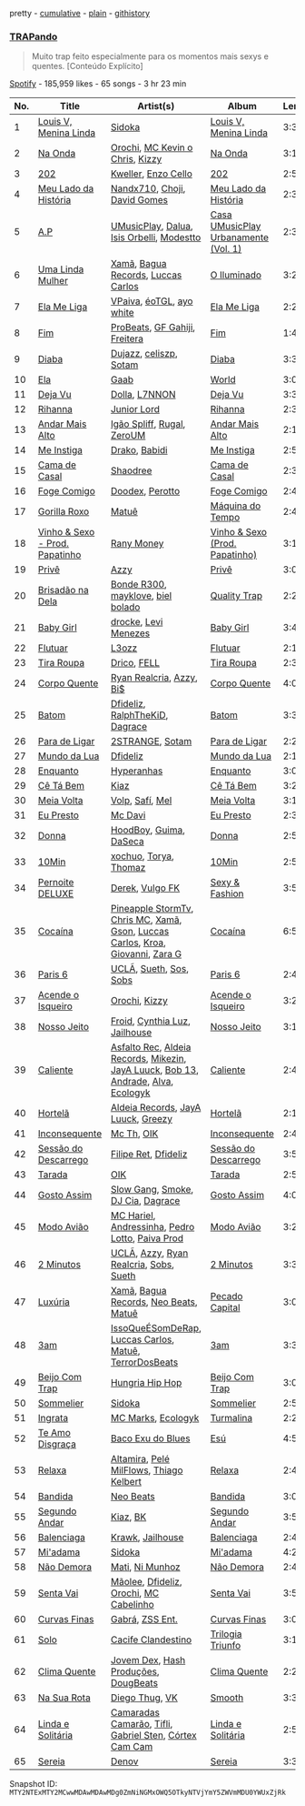 pretty - [cumulative](/playlists/cumulative/37i9dQZF1DX6PsvyweoPP8.md) - [plain](/playlists/plain/37i9dQZF1DX6PsvyweoPP8) - [githistory](https://github.githistory.xyz/mackorone/spotify-playlist-archive/blob/main/playlists/plain/37i9dQZF1DX6PsvyweoPP8)

### [TRAPando](https://open.spotify.com/playlist/37i9dQZF1DX6PsvyweoPP8)

> Muito trap feito especialmente para os momentos mais sexys e quentes\. \[Conteúdo Explícito\]

[Spotify](https://open.spotify.com/user/spotify) - 185,959 likes - 65 songs - 3 hr 23 min

| No. | Title | Artist(s) | Album | Length |
|---|---|---|---|---|
| 1 | [Louis V, Menina Linda](https://open.spotify.com/track/5NunX2CvtMyvZHdV1CPZsJ) | [Sidoka](https://open.spotify.com/artist/7EyzyrMNgqiK8bMrbkOT9l) | [Louis V, Menina Linda](https://open.spotify.com/album/5eaGuSnryGzU9Z6qg2pXxP) | 3:35 |
| 2 | [Na Onda](https://open.spotify.com/track/0yNT55PxVoLMHb75JaF2s0) | [Orochi](https://open.spotify.com/artist/3rfM2cGqF6DB0kUyytMkXx), [MC Kevin o Chris](https://open.spotify.com/artist/2UMj7NCbuqy1yUZmiSYGjJ), [Kizzy](https://open.spotify.com/artist/2NMYOlZHIEsSq7pp5jBjic) | [Na Onda](https://open.spotify.com/album/3Vj7xdxkZg832MNCRvongO) | 3:19 |
| 3 | [202](https://open.spotify.com/track/3imzmQM2DPPVBLMiBBexRL) | [Kweller](https://open.spotify.com/artist/4W4NkfM4A1sX2S2bfYlV07), [Enzo Cello](https://open.spotify.com/artist/5d6V3NZSeR7XZmEkf8inaU) | [202](https://open.spotify.com/album/5F5QjUVSgXHrXj7xbhSRW6) | 2:50 |
| 4 | [Meu Lado da História](https://open.spotify.com/track/08LiZsFrLkWYtd20jeqWLh) | [Nandx710](https://open.spotify.com/artist/6Kk3DH8cxWFrTq9ajqck22), [Choji](https://open.spotify.com/artist/2gx1zKYcIAUboisufcHkjB), [David Gomes](https://open.spotify.com/artist/16hlg6k7mG0fnOOWxVBmuV) | [Meu Lado da História](https://open.spotify.com/album/5mWCIurXAUfxn3e0K9WX4T) | 2:31 |
| 5 | [A.P](https://open.spotify.com/track/1BRrmSdjTjHgCMSGtIT0Za) | [UMusicPlay](https://open.spotify.com/artist/49rYuhLNSc8WNdIw5CV0kT), [Dalua](https://open.spotify.com/artist/7awGveT87ZP4UoZxuv0zym), [Isis Orbelli](https://open.spotify.com/artist/4rflqymMDgNe10ldH5lGCY), [Modestto](https://open.spotify.com/artist/4foTKCq94d6Krz1soMJgGd) | [Casa UMusicPlay Urbanamente \(Vol\. 1\)](https://open.spotify.com/album/0x0sbTpKTN1xLfkKot5iSR) | 2:30 |
| 6 | [Uma Linda Mulher](https://open.spotify.com/track/1XqWGzOdE6Q6FgFwAg0t9R) | [Xamã](https://open.spotify.com/artist/5YwzDz4RJfTiMHS4tdR5Lf), [Bagua Records](https://open.spotify.com/artist/2450WxbFxHjnttFAv31zGk), [Luccas Carlos](https://open.spotify.com/artist/1oRt8rRvE2ll1GA74is23o) | [O Iluminado](https://open.spotify.com/album/0e2bs8KEArBtFeMYoqBYKP) | 3:28 |
| 7 | [Ela Me Liga](https://open.spotify.com/track/5iOFcEjr6SdsHk55KrRzgD) | [VPaiva](https://open.spotify.com/artist/7c5SVMouNYWWVXxp8kmqt9), [éoTGL](https://open.spotify.com/artist/5h32OOrRYLBSUfE7COLjfx), [ayo white](https://open.spotify.com/artist/4QqroK2g4AEB3FEnSjutjU) | [Ela Me Liga](https://open.spotify.com/album/22MlfL4ufJwxNAMN84GBYt) | 2:28 |
| 8 | [Fim](https://open.spotify.com/track/1dG2h6cvRGzFPnypA4DDGK) | [ProBeats](https://open.spotify.com/artist/590XVk6EtJK8V6G8S3ByVP), [GF Gahiji](https://open.spotify.com/artist/3hOtF6DHkFYMUyamsJHJoP), [Freitera](https://open.spotify.com/artist/65nnKJaJx9MgbknLvQ6QHW) | [Fim](https://open.spotify.com/album/7gua9NskGvji2pRWFjSbk1) | 1:43 |
| 9 | [Diaba](https://open.spotify.com/track/2pB7B2h6onWgWIfs1M7Q9Y) | [Dujazz](https://open.spotify.com/artist/0RclCtbyB3MrnPJzTwuZ5X), [celiszp](https://open.spotify.com/artist/29GPMUOoSNjZSwMh7YZvmI), [Sotam](https://open.spotify.com/artist/0xKbHuoAoxvPu5uGax4d9l) | [Diaba](https://open.spotify.com/album/2iXy7A5rSBqTbMToGiWb5i) | 3:36 |
| 10 | [Ela](https://open.spotify.com/track/19A90nikDUdfC8DLPSmrPD) | [Gaab](https://open.spotify.com/artist/2iK1rsbYstkSVn57M4s8ut) | [World](https://open.spotify.com/album/5bmAakNQkQTopPnicgwWGf) | 3:04 |
| 11 | [Deja Vu](https://open.spotify.com/track/5zdbfjCVtrAUwWeNFsE54s) | [Dolla](https://open.spotify.com/artist/1lzCig630ASEZm9vI4COE3), [L7NNON](https://open.spotify.com/artist/0JjPiLQNgAFaEkwoy56B1C) | [Deja Vu](https://open.spotify.com/album/1ZajUXNUXJDN3mhfheC2WB) | 3:33 |
| 12 | [Rihanna](https://open.spotify.com/track/2OmSPqvPsPK5m5X6UByh5S) | [Junior Lord](https://open.spotify.com/artist/6rFkZxhheU9l1nODgZm4SP) | [Rihanna](https://open.spotify.com/album/6DoJq2RqQevgGMkpAFuPtw) | 2:39 |
| 13 | [Andar Mais Alto](https://open.spotify.com/track/1xXARLOEv8vgkRhPsarK8Q) | [Igão Spliff](https://open.spotify.com/artist/5JK0D8vobAenISPqlnWa2A), [Rugal](https://open.spotify.com/artist/2rI145bvCczreyC9mvk9hy), [ZeroUM](https://open.spotify.com/artist/6iMqvz6RouFq1o4IHJ7HVy) | [Andar Mais Alto](https://open.spotify.com/album/29zijHe0AMBIQDEQGS7vMS) | 2:11 |
| 14 | [Me Instiga](https://open.spotify.com/track/3H5qb1CmqO3vkPUkXqsQ94) | [Drako](https://open.spotify.com/artist/0t8ncMSqGZOIly3U2hlbMp), [Babidi](https://open.spotify.com/artist/1S2Wiv7Swqnnvp1ktoWaul) | [Me Instiga](https://open.spotify.com/album/0wMoKAzDe3iG78TeoKuTHJ) | 2:57 |
| 15 | [Cama de Casal](https://open.spotify.com/track/5go9195UBHYNa0ZTIQ7igl) | [Shaodree](https://open.spotify.com/artist/4NOi6526Zq6dqCMXaEN0EW) | [Cama de Casal](https://open.spotify.com/album/3leEReFOrdr0SW7krfynlY) | 2:34 |
| 16 | [Foge Comigo](https://open.spotify.com/track/3jhkAmFUVIA0MuRAaE1gLO) | [Doodex](https://open.spotify.com/artist/0mosiC3wRtekSkMSEuKcSz), [Perotto](https://open.spotify.com/artist/1dVJwFlVYjciAKZF2BqTWx) | [Foge Comigo](https://open.spotify.com/album/33wOP9OMTbFxS2VC7cd2e4) | 2:41 |
| 17 | [Gorilla Roxo](https://open.spotify.com/track/0bV0LtjtZH76gD0ujPYS3n) | [Matuê](https://open.spotify.com/artist/5nP8x4uEFjAAmDzwOEc9b8) | [Máquina do Tempo](https://open.spotify.com/album/6ehm0SMBBoSxH8oSrFXre6) | 2:45 |
| 18 | [Vinho & Sexo \- Prod\. Papatinho](https://open.spotify.com/track/0Lou5GSyISEjhtmbCgKGVI) | [Rany Money](https://open.spotify.com/artist/44P449nprZUercBnuts1o0) | [Vinho & Sexo \(Prod\. Papatinho\)](https://open.spotify.com/album/0ruRPIoTVV03Iaj3qxiaTs) | 3:16 |
| 19 | [Privê](https://open.spotify.com/track/6LfJUcB0FC4Oocufnfz3Ce) | [Azzy](https://open.spotify.com/artist/1uf8uSErmKc3JVtmjVBZ83) | [Privê](https://open.spotify.com/album/17EHgYliwwIYmr9XtsigrO) | 3:06 |
| 20 | [Brisadão na Dela](https://open.spotify.com/track/3rK0R9VCnQNX1BVesW2Csp) | [Bonde R300](https://open.spotify.com/artist/5rhznZjKfSxtKVqB0JZtpC), [mayklove](https://open.spotify.com/artist/3ViPtN67C4po5HoqLgJy9m), [biel bolado](https://open.spotify.com/artist/1FzYgKqku5kSPqyGawSbQr) | [Quality Trap](https://open.spotify.com/album/1mqnhHVJyQKN2NV7f2Xf36) | 2:24 |
| 21 | [Baby Girl](https://open.spotify.com/track/1QtxuHsQEJVdudwdubcMns) | [drocke](https://open.spotify.com/artist/2Vxj17qIRPH1Q6e7M1Sj8a), [Levi Menezes](https://open.spotify.com/artist/4m1Mj4V2sNYg5vmEzff8ti) | [Baby Girl](https://open.spotify.com/album/55sAyVRP8wgp4YWsETCkeB) | 3:46 |
| 22 | [Flutuar](https://open.spotify.com/track/53vCPvYsEtpvtVYKwuBetB) | [L3ozz](https://open.spotify.com/artist/2re8PPjIT5xydo7CAYQb02) | [Flutuar](https://open.spotify.com/album/1wzPVlNkLaSd2BHYCShNlv) | 2:12 |
| 23 | [Tira Roupa](https://open.spotify.com/track/0woJpVZkFHMhJNdJ0OupYP) | [Drico](https://open.spotify.com/artist/4HuB4OBwZum6PbkaAtt5Bj), [FELL](https://open.spotify.com/artist/0tiAA1lSHnRZapINp4gMBB) | [Tira Roupa](https://open.spotify.com/album/2HJD8etGTwHDBLC1fbK7Nz) | 2:32 |
| 24 | [Corpo Quente](https://open.spotify.com/track/6RRVJ39Nu1GfiWhxBvixMg) | [Ryan Realcria](https://open.spotify.com/artist/24km46riM1Ch9H1eNDQcuX), [Azzy](https://open.spotify.com/artist/1uf8uSErmKc3JVtmjVBZ83), [Bi$](https://open.spotify.com/artist/3PLe9jQKKCodC1Q6kB5MdA) | [Corpo Quente](https://open.spotify.com/album/5kRUXL80sJ8ToO1YqbruoN) | 4:00 |
| 25 | [Batom](https://open.spotify.com/track/5X1p2CarWqiYsur43hpKMD) | [Dfideliz](https://open.spotify.com/artist/0oNOkdVXXFaWC9tPb7Ol10), [RalphTheKiD](https://open.spotify.com/artist/6Hmszyqw2GWY3X0yt0k1lw), [Dagrace](https://open.spotify.com/artist/5RWAfDPfPQklvfe40tNxWT) | [Batom](https://open.spotify.com/album/56Zhvpb2xP2PxRuXqYz0DM) | 3:31 |
| 26 | [Para de Ligar](https://open.spotify.com/track/0sagsQum16aTT2BF0DAE5z) | [2STRANGE](https://open.spotify.com/artist/7mnsTGmApJRfHFs1ymmBIi), [Sotam](https://open.spotify.com/artist/0xKbHuoAoxvPu5uGax4d9l) | [Para de Ligar](https://open.spotify.com/album/4scHAn2nTmSt9B6FobwiHQ) | 2:20 |
| 27 | [Mundo da Lua](https://open.spotify.com/track/19LPmQKg4LKTla6L9PJQZ4) | [Dfideliz](https://open.spotify.com/artist/0oNOkdVXXFaWC9tPb7Ol10) | [Mundo da Lua](https://open.spotify.com/album/4ior3XRih7w1vUSIgXuJfa) | 2:14 |
| 28 | [Enquanto](https://open.spotify.com/track/2utvil6oMSQHMfX3Z6eEED) | [Hyperanhas](https://open.spotify.com/artist/7oNGVWHSEpvIGJpNDtgudz) | [Enquanto](https://open.spotify.com/album/2WhQ5e5IxfkUSEWCIjZz2w) | 3:03 |
| 29 | [Cê Tá Bem](https://open.spotify.com/track/0LdNETSAKTnzZ64JoOSMiv) | [Kiaz](https://open.spotify.com/artist/6Ae0wz09vBFYZXJ2bJAKUl) | [Cê Tá Bem](https://open.spotify.com/album/6I7wRp9Ic9oVpYNvRIS4A8) | 3:20 |
| 30 | [Meia Volta](https://open.spotify.com/track/64HflZuvYHg5rYzVmSbjGu) | [Volp](https://open.spotify.com/artist/6fFgNVTo4bxMf2eswaar7Z), [Safí](https://open.spotify.com/artist/1LcbV2SKedrIQ9SNxm0Ww0), [Mel](https://open.spotify.com/artist/5a5NeXda5Km8VQLSJQIa94) | [Meia Volta](https://open.spotify.com/album/0RNzuKlwKrZvU7xwPgEgGP) | 3:14 |
| 31 | [Eu Presto](https://open.spotify.com/track/2yyG2gtYGsRbkH6BN816ep) | [Mc Davi](https://open.spotify.com/artist/1cYhx7ZOhYoVmnDPb9KMwo) | [Eu Presto](https://open.spotify.com/album/0NQrQxJXvtaL7goJG29Z3I) | 2:32 |
| 32 | [Donna](https://open.spotify.com/track/067KY7gyzPgB2dEOhqlqhT) | [HoodBoy](https://open.spotify.com/artist/0ENK73asIFACBdANsrvSoG), [Guima](https://open.spotify.com/artist/1izfQ33KYdX2ObYH1vq1v1), [DaSeca](https://open.spotify.com/artist/0PkEzIQnkKxgZYzXNoY8aJ) | [Donna](https://open.spotify.com/album/4DrdUrDSHBVUIYPQdfI69r) | 2:55 |
| 33 | [10Min](https://open.spotify.com/track/4o7Eankd4tED31C2Bkw3U3) | [xochuo](https://open.spotify.com/artist/7uDHqQfRR5spZgZWfj286P), [Torya](https://open.spotify.com/artist/1WWepZwmNRqvNIOpLyX8dh), [Thomaz](https://open.spotify.com/artist/2Y9JJi5tsqEFAzr1NY9Mag) | [10Min](https://open.spotify.com/album/3kqgJR1MqCuziuY65f5XaK) | 2:52 |
| 34 | [Pernoite DELUXE](https://open.spotify.com/track/7ExR6Maj8uVDweUSsugl6W) | [Derek](https://open.spotify.com/artist/4Y0VwRwAOyJutxoVpPX4td), [Vulgo FK](https://open.spotify.com/artist/27azwwkxutWL1BWMkgNIh0) | [Sexy & Fashion](https://open.spotify.com/album/4br1MOVgeeqLb8nHB5lEWx) | 3:52 |
| 35 | [Cocaína](https://open.spotify.com/track/64idia5DEqsgb4z1sSP68t) | [Pineapple StormTv](https://open.spotify.com/artist/09U6hmCerKcIJrixubiBjm), [Chris MC](https://open.spotify.com/artist/0obu7Om4zu9ahul5DI4JtY), [Xamã](https://open.spotify.com/artist/5YwzDz4RJfTiMHS4tdR5Lf), [Gson](https://open.spotify.com/artist/3ZX3GNavFr3n4huFSye5yH), [Luccas Carlos](https://open.spotify.com/artist/5WFFFHVqeVk5tLuYh2KjQy), [Kroa](https://open.spotify.com/artist/2cBkZING16JqKkEN7KEDBC), [Giovanni](https://open.spotify.com/artist/5Arftegd4g73yPkaSZQExk), [Zara G](https://open.spotify.com/artist/5nlVs8rU4GxZczm2pk4EPX) | [Cocaína](https://open.spotify.com/album/5PcDvKKs4rbvbZIupawNon) | 6:51 |
| 36 | [Paris 6](https://open.spotify.com/track/6YNF9sgteqvAVzglcs0p9k) | [UCLÃ](https://open.spotify.com/artist/4zP89WNloauEX8v8JdZbxP), [Sueth](https://open.spotify.com/artist/4ZyBq7WEL7d2dDH0BkVDPX), [Sos](https://open.spotify.com/artist/01y0qj3pkC0Fw07YLnKsvK), [Sobs](https://open.spotify.com/artist/0zuan1WYTIhlisigYXsqY9) | [Paris 6](https://open.spotify.com/album/7n0UUHLeBKoP2z4Mfn9iPy) | 2:48 |
| 37 | [Acende o Isqueiro](https://open.spotify.com/track/1DdEU9f7uXklMx6Dm0Mdwq) | [Orochi](https://open.spotify.com/artist/3rfM2cGqF6DB0kUyytMkXx), [Kizzy](https://open.spotify.com/artist/2NMYOlZHIEsSq7pp5jBjic) | [Acende o Isqueiro](https://open.spotify.com/album/141vLpxhW08k1udBJoTW1r) | 3:27 |
| 38 | [Nosso Jeito](https://open.spotify.com/track/0JHcoeYllu3QHCtuCUrqYf) | [Froid](https://open.spotify.com/artist/45Yz90pqjzEdJzpEQg1eII), [Cynthia Luz](https://open.spotify.com/artist/0QHGCPmM4UgeNvrNPntSlu), [Jailhouse](https://open.spotify.com/artist/6QuV7w29AgBJFHxKVzRyJY) | [Nosso Jeito](https://open.spotify.com/album/5HczXa5wbSx9VZ21cORK7B) | 3:10 |
| 39 | [Caliente](https://open.spotify.com/track/3YQmqTYphzRVoqsQaJxNWF) | [Asfalto Rec](https://open.spotify.com/artist/0QGicFlDrqHZqBIVSjWWMv), [Aldeia Records](https://open.spotify.com/artist/5q9yc7RScObCN016xvstXM), [Mikezin](https://open.spotify.com/artist/4LnQWC7U1XWXpcgoZN3D3Q), [JayA Luuck](https://open.spotify.com/artist/4oxFgud0qa3A1tE6JFpFVp), [Bob 13](https://open.spotify.com/artist/6KZj3mJW8xolUJiN4iylz9), [Andrade](https://open.spotify.com/artist/2R5AqLTQob9ojaJVg26TDQ), [Alva](https://open.spotify.com/artist/3h5yiq2bi79gyIVwgAWR9n), [Ecologyk](https://open.spotify.com/artist/1mohmQWtxDNZcBGkfxG4eW) | [Caliente](https://open.spotify.com/album/471NgpzD2kDXp1azqDOO4t) | 2:48 |
| 40 | [Hortelã](https://open.spotify.com/track/4hShW5zZGC09Wzam5e76AW) | [Aldeia Records](https://open.spotify.com/artist/5q9yc7RScObCN016xvstXM), [JayA Luuck](https://open.spotify.com/artist/4oxFgud0qa3A1tE6JFpFVp), [Greezy](https://open.spotify.com/artist/3exY81LSlWqpL03GFPTEgB) | [Hortelã](https://open.spotify.com/album/5cYjX7Gbc0bfxzJY5zns2I) | 2:17 |
| 41 | [Inconsequente](https://open.spotify.com/track/5wePK1v0EAsDrlI1jBS1hV) | [Mc Th](https://open.spotify.com/artist/0bg3fNpRQgZTCAg3Bseyly), [OIK](https://open.spotify.com/artist/1B5n6jsxvFldc6Nq8Wx8VJ) | [Inconsequente](https://open.spotify.com/album/0XNBDXvoiQ6iWc0IYgwCB8) | 2:41 |
| 42 | [Sessão do Descarrego](https://open.spotify.com/track/6eK68flOp1XqQtbWohsdNE) | [Filipe Ret](https://open.spotify.com/artist/7gJN8W0589FisSYJS17K54), [Dfideliz](https://open.spotify.com/artist/0oNOkdVXXFaWC9tPb7Ol10) | [Sessão do Descarrego](https://open.spotify.com/album/42gDhvs8gmBfr0NUZoqq3v) | 3:55 |
| 43 | [Tarada](https://open.spotify.com/track/069FbewhflCkFycPuYqdro) | [OIK](https://open.spotify.com/artist/1B5n6jsxvFldc6Nq8Wx8VJ) | [Tarada](https://open.spotify.com/album/6KisRJbpu7iVwCPVTsWKyX) | 2:50 |
| 44 | [Gosto Assim](https://open.spotify.com/track/4ft5KUZ96NspZXyHYXPJcQ) | [Slow Gang](https://open.spotify.com/artist/7yeB6oM65lMbOBhPsu5fzq), [Smoke](https://open.spotify.com/artist/4JOLUHjQd1JHJw5CASQg24), [DJ Cia](https://open.spotify.com/artist/4ADw50fLamm1eoQBm65lHL), [Dagrace](https://open.spotify.com/artist/5RWAfDPfPQklvfe40tNxWT) | [Gosto Assim](https://open.spotify.com/album/7H2qYE1xVlUT7lHCyA23NK) | 4:08 |
| 45 | [Modo Avião](https://open.spotify.com/track/3SsWKfFrXaJrjjeAQOx3fh) | [MC Hariel](https://open.spotify.com/artist/0pcoadNMmvrUyab1RxWBoV), [Andressinha](https://open.spotify.com/artist/5BkfMMgLbEy1WzYk2gH8Al), [Pedro Lotto](https://open.spotify.com/artist/23ot0eI6ByBW6LrlBfr2bm), [Paiva Prod](https://open.spotify.com/artist/1T0F05F7TEo6QYr4vtGJdb) | [Modo Avião](https://open.spotify.com/album/7MANQD4bh3z3ta7iRqU5CK) | 3:20 |
| 46 | [2 Minutos](https://open.spotify.com/track/3bZZd8qlz5WhRkxXfKxsw2) | [UCLÃ](https://open.spotify.com/artist/4zP89WNloauEX8v8JdZbxP), [Azzy](https://open.spotify.com/artist/1uf8uSErmKc3JVtmjVBZ83), [Ryan Realcria](https://open.spotify.com/artist/24km46riM1Ch9H1eNDQcuX), [Sobs](https://open.spotify.com/artist/0zuan1WYTIhlisigYXsqY9), [Sueth](https://open.spotify.com/artist/4ZyBq7WEL7d2dDH0BkVDPX) | [2 Minutos](https://open.spotify.com/album/5DPRUTrk79KG5HMKmsl6XQ) | 3:35 |
| 47 | [Luxúria](https://open.spotify.com/track/5kuUOpHZlZjL8b7HXkxRsm) | [Xamã](https://open.spotify.com/artist/5YwzDz4RJfTiMHS4tdR5Lf), [Bagua Records](https://open.spotify.com/artist/2450WxbFxHjnttFAv31zGk), [Neo Beats](https://open.spotify.com/artist/6PERJZF7wohA034PAxDK0b), [Matuê](https://open.spotify.com/artist/3GWrFBnQYNEJcoLUCc34hV) | [Pecado Capital](https://open.spotify.com/album/285LCOhTbxMYMSR5VOE2r3) | 3:05 |
| 48 | [3am](https://open.spotify.com/track/4SgRO5dqqaFeuWsn6FKoBM) | [IssoQueÉSomDeRap](https://open.spotify.com/artist/43DrL9cHm49HEwg85idE2c), [Luccas Carlos](https://open.spotify.com/artist/5WFFFHVqeVk5tLuYh2KjQy), [Matuê](https://open.spotify.com/artist/5nP8x4uEFjAAmDzwOEc9b8), [TerrorDosBeats](https://open.spotify.com/artist/1NzstOcEoL35FZzYhJNtOo) | [3am](https://open.spotify.com/album/3VMOcwJ4LmypNIVD2nA1JJ) | 3:32 |
| 49 | [Beijo Com Trap](https://open.spotify.com/track/70jMUCcZRPSbUxeKLHHKKp) | [Hungria Hip Hop](https://open.spotify.com/artist/0vLuOi2k62sHujIfplInlK) | [Beijo Com Trap](https://open.spotify.com/album/2Jkz6SAtqu5BuUsisuKuGh) | 3:07 |
| 50 | [Sommelier](https://open.spotify.com/track/3nN404cfeenUm5BPLg8zzB) | [Sidoka](https://open.spotify.com/artist/7EyzyrMNgqiK8bMrbkOT9l) | [Sommelier](https://open.spotify.com/album/1MU6umCoTUOZJM9a6zc9xd) | 2:54 |
| 51 | [Ingrata](https://open.spotify.com/track/1BBbpZML2z4hifuhnRFMFh) | [MC Marks](https://open.spotify.com/artist/04QHNiih9ZesPvals6II1h), [Ecologyk](https://open.spotify.com/artist/1mohmQWtxDNZcBGkfxG4eW) | [Turmalina](https://open.spotify.com/album/0CftZS5wl7MH0WZqG8ChR5) | 2:20 |
| 52 | [Te Amo Disgraça](https://open.spotify.com/track/5B4611SCn4puXahrf7rqkj) | [Baco Exu do Blues](https://open.spotify.com/artist/78nr1pVnDR7qZH6QbVMYZf) | [Esú](https://open.spotify.com/album/11KgjDEaT1YjNUphDDTOzc) | 4:50 |
| 53 | [Relaxa](https://open.spotify.com/track/3mc1LoarFdYhBxHewaDzfN) | [Altamira](https://open.spotify.com/artist/12xPPAGu03vdZR3AmWNIxZ), [Pelé MilFlows](https://open.spotify.com/artist/4WbHbolEKZIhnkO2xv2Lm0), [Thiago Kelbert](https://open.spotify.com/artist/22kCWlXVaiBMYozPgHQhZM) | [Relaxa](https://open.spotify.com/album/7mwWu9YLbSBDzR88dMib8S) | 2:40 |
| 54 | [Bandida](https://open.spotify.com/track/769RG4z159DPXlwi45fiU8) | [Neo Beats](https://open.spotify.com/artist/6PERJZF7wohA034PAxDK0b) | [Bandida](https://open.spotify.com/album/6kcTiqYuS41Aplz6aXddcd) | 3:05 |
| 55 | [Segundo Andar](https://open.spotify.com/track/1yCRKdKQzfT0Yc8bQU35OF) | [Kiaz](https://open.spotify.com/artist/6Ae0wz09vBFYZXJ2bJAKUl), [BK](https://open.spotify.com/artist/1YOVBTvznjiDvtAj4ExHeo) | [Segundo Andar](https://open.spotify.com/album/4nm7SKKXzMr6p098vzJOKh) | 3:54 |
| 56 | [Balenciaga](https://open.spotify.com/track/44pxIel1S788sDSV1nNr8H) | [Krawk](https://open.spotify.com/artist/7a99I3BHPvsv4aBVNqb4g4), [Jailhouse](https://open.spotify.com/artist/6QuV7w29AgBJFHxKVzRyJY) | [Balenciaga](https://open.spotify.com/album/1zyn9LMk3IWuNk108dZ3vg) | 2:48 |
| 57 | [Mi'adama](https://open.spotify.com/track/53mLw7fjBta4cbtDz7N2Sf) | [Sidoka](https://open.spotify.com/artist/7EyzyrMNgqiK8bMrbkOT9l) | [Mi'adama](https://open.spotify.com/album/2CzSWDhfPVQUoBinradwC7) | 4:28 |
| 58 | [Não Demora](https://open.spotify.com/track/2upeA1eDVdtH4t7zUdGULn) | [Mati](https://open.spotify.com/artist/6q4OTLGMcroTVXFFKSkzzC), [Ni Munhoz](https://open.spotify.com/artist/3e0wWnjJSczRhvjFKT7kQZ) | [Não Demora](https://open.spotify.com/album/0NtFR23BCN7A9jCfbaj54z) | 2:46 |
| 59 | [Senta Vai](https://open.spotify.com/track/6KbcU0uIDHFnOSMIO5mPiG) | [Mãolee](https://open.spotify.com/artist/72aE07MxpePfCELo4vGZcK), [Dfideliz](https://open.spotify.com/artist/0oNOkdVXXFaWC9tPb7Ol10), [Orochi](https://open.spotify.com/artist/3rfM2cGqF6DB0kUyytMkXx), [MC Cabelinho](https://open.spotify.com/artist/1WQBwwssN6r8DSjUlkyUGW) | [Senta Vai](https://open.spotify.com/album/3yEmk5V2FdYSMqv37eeCLV) | 3:57 |
| 60 | [Curvas Finas](https://open.spotify.com/track/6yQ58h9qNLLjWfGEFLLd0Q) | [Gabrá](https://open.spotify.com/artist/5wfYCqurlk6LzsqINa2Gy3), [ZSS Ent.](https://open.spotify.com/artist/1L7rw4mLVQFgIkknFHkk47) | [Curvas Finas](https://open.spotify.com/album/2eGCZcCXGf1yLSEpddlgnh) | 3:04 |
| 61 | [Solo](https://open.spotify.com/track/1ZfUzmhmyxfRCEweqgInsx) | [Cacife Clandestino](https://open.spotify.com/artist/2RKcy8YT2w2QYn0D7TjiIi) | [Trilogia Triunfo](https://open.spotify.com/album/3Jnl5a8gRGO8omxruOlqmY) | 3:16 |
| 62 | [Clima Quente](https://open.spotify.com/track/6pdoVDeAMcYS9l6dOLoAVU) | [Jovem Dex](https://open.spotify.com/artist/0OLpdla9YvZOtlPnQkXScl), [Hash Produções](https://open.spotify.com/artist/4BZ0ACrHCLropCpHJypPvV), [DougBeats](https://open.spotify.com/artist/3HyxA4BGfaxNsT9aFf9D5w) | [Clima Quente](https://open.spotify.com/album/2ve4uESRZTGH9kZE9Vage4) | 2:21 |
| 63 | [Na Sua Rota](https://open.spotify.com/track/2ru53XgZV761mqXaBwSk5Y) | [Diego Thug](https://open.spotify.com/artist/4XJyjyOJnsvtZEi5isgKSw), [VK](https://open.spotify.com/artist/00fzfkVD3y9sfUfdaYDAGf) | [Smooth](https://open.spotify.com/album/4Tp411Bh9vDjXlJRHsSpLD) | 3:32 |
| 64 | [Linda e Solitária](https://open.spotify.com/track/4GzKyE021uEcLuklCSUzEA) | [Camaradas Camarão](https://open.spotify.com/artist/5tDe323KtgqFfze1MzLR7z), [Tifli](https://open.spotify.com/artist/0ldh1JBzb2SEDjaqFP5Y8h), [Gabriel Sten](https://open.spotify.com/artist/5voSO4poDCRjQzKgMuCTWM), [Córtex Cam Cam](https://open.spotify.com/artist/7wqJ4b9MuDGAIVQjzAsiIe) | [Linda e Solitária](https://open.spotify.com/album/2C32Ywnk9I74RFHPKSK6z1) | 2:50 |
| 65 | [Sereia](https://open.spotify.com/track/2SNYcKYSuKoQLvdLPvWJgQ) | [Denov](https://open.spotify.com/artist/2SlZVZE3TXpp604Gh8t0ZW) | [Sereia](https://open.spotify.com/album/1xm2lmJXFM3DPiOOqJYozn) | 3:36 |

Snapshot ID: `MTY2NTExMTY2MCwwMDAwMDAwMDg0ZmNiNGMxOWQ5OTkyNTVjYmY5ZWVmMDU0YWUxZjRk`
